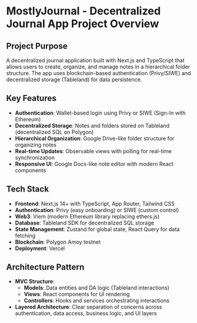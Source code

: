 # MostlyJournal - Decentralized Journal App Project Overview

## Project Purpose
A decentralized journal application built with Next.js and TypeScript that allows users to create, organize, and manage notes in a hierarchical folder structure. The app uses blockchain-based authentication (Privy/SIWE) and decentralized storage (Tableland) for data persistence.

## Key Features
- **Authentication**: Wallet-based login using Privy or SIWE (Sign-In with Ethereum)
- **Decentralized Storage**: Notes and folders stored on Tableland (decentralized SQL on Polygon)
- **Hierarchical Organization**: Google Drive-like folder structure for organizing notes
- **Real-time Updates**: Observable views with polling for real-time synchronization
- **Responsive UI**: Google Docs-like note editor with modern React components

## Tech Stack
- **Frontend**: Next.js 14+ with TypeScript, App Router, Tailwind CSS
- **Authentication**: Privy (easy onboarding) or SIWE (custom control)
- **Web3**: Viem (modern Ethereum library replacing ethers.js)
- **Database**: Tableland SDK for decentralized SQL storage
- **State Management**: Zustand for global state, React Query for data fetching
- **Blockchain**: Polygon Amoy testnet
- **Deployment**: Vercel

## Architecture Pattern
- **MVC Structure**:
  - **Models**: Data entities and DA logic (Tableland interactions)
  - **Views**: React components for UI rendering
  - **Controllers**: Hooks and services orchestrating interactions
- **Layered Architecture**: Clear separation of concerns across authentication, data access, business logic, and UI layers